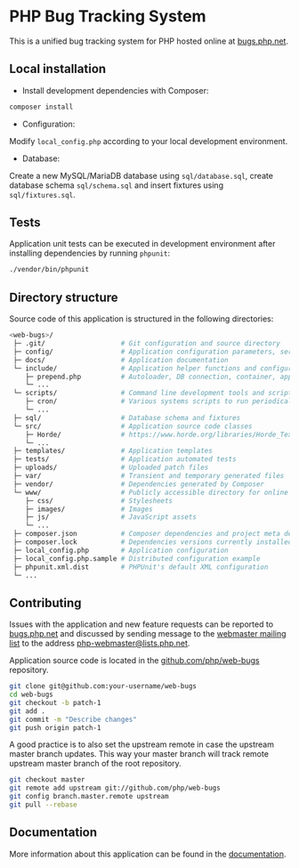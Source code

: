 # PHP Bug Tracking System

This is a unified bug tracking system for PHP hosted online at
[bugs.php.net](https://bugs.php.net).

## Local installation

* Install development dependencies with Composer:

```bash
composer install
```

* Configuration:

Modify `local_config.php` according to your local development environment.

* Database:

Create a new MySQL/MariaDB database using `sql/database.sql`, create database
schema `sql/schema.sql` and insert fixtures using `sql/fixtures.sql`.

## Tests

Application unit tests can be executed in development environment after
installing dependencies by running `phpunit`:

```bash
./vendor/bin/phpunit
```

## Directory structure

Source code of this application is structured in the following directories:

```bash
<web-bugs>/
 ├─ .git/                   # Git configuration and source directory
 ├─ config/                 # Application configuration parameters, services...
 ├─ docs/                   # Application documentation
 └─ include/                # Application helper functions and configuration
    ├─ prepend.php          # Autoloader, DB connection, container, app initialization
    └─ ...
 └─ scripts/                # Command line development tools and scripts
    ├─ cron/                # Various systems scripts to run periodically on the server
    └─ ...
 ├─ sql/                    # Database schema and fixtures
 └─ src/                    # Application source code classes
    ├─ Horde/               # https://www.horde.org/libraries/Horde_Text_Diff
    └─ ...
 ├─ templates/              # Application templates
 ├─ tests/                  # Application automated tests
 ├─ uploads/                # Uploaded patch files
 ├─ var/                    # Transient and temporary generated files
 ├─ vendor/                 # Dependencies generated by Composer
 └─ www/                    # Publicly accessible directory for online bugs.php.net
    ├─ css/                 # Stylesheets
    ├─ images/              # Images
    ├─ js/                  # JavaScript assets
    └─ ...
 ├─ composer.json           # Composer dependencies and project meta definition
 ├─ composer.lock           # Dependencies versions currently installed
 ├─ local_config.php        # Application configuration
 ├─ local_config.php.sample # Distributed configuration example
 ├─ phpunit.xml.dist        # PHPUnit's default XML configuration
 └─ ...
```

## Contributing

Issues with the application and new feature requests can be reported to
[bugs.php.net](https://bugs.php.net) and discussed by sending message to the
[webmaster mailing list](http://news.php.net/php.webmaster) to the address
php-webmaster@lists.php.net.

Application source code is located in the
[github.com/php/web-bugs](https://github.com/php/web-bugs) repository.

```bash
git clone git@github.com:your-username/web-bugs
cd web-bugs
git checkout -b patch-1
git add .
git commit -m "Describe changes"
git push origin patch-1
```

A good practice is to also set the upstream remote in case the upstream master
branch updates. This way your master branch will track remote upstream master
branch of the root repository.

```bash
git checkout master
git remote add upstream git://github.com/php/web-bugs
git config branch.master.remote upstream
git pull --rebase
```

## Documentation

More information about this application can be found in the [documentation](/docs).
